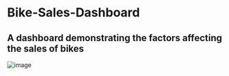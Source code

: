 # Bike-Sales-Dashboard
## A dashboard demonstrating the factors affecting the sales of bikes


![image](https://github.com/NamrataDatta04/Bike-Sales-Dashboard/assets/87001240/0d882670-de6b-4644-8591-21e971b6cc83)
